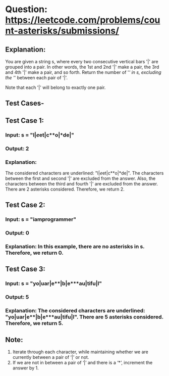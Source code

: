 # Question: https://leetcode.com/problems/count-asterisks/submissions/

## Explanation:

You are given a string s, where every two consecutive vertical bars '|' are grouped into a pair.
In other words, the 1st and 2nd '|' make a pair, the 3rd and 4th '|' make a pair, and so forth.
Return the number of '*' in s, excluding the '*' between each pair of '|'.

Note that each '|' will belong to exactly one pair.

## Test Cases-

## Test Case 1:
### Input: s = "l|*e*et|c**o|*de|"
### Output: 2
### Explanation:
The considered characters are underlined: "l|*e*et|c**o|*de|".
The characters between the first and second '|' are excluded from the answer.
Also, the characters between the third and fourth '|' are excluded from the answer.
There are 2 asterisks considered. Therefore, we return 2.

## Test Case 2:
### Input: s = "iamprogrammer"
### Output: 0
### Explanation: In this example, there are no asterisks in s. Therefore, we return 0.

## Test Case 3:
### Input: s = "yo|uar|e**|b|e***au|tifu|l"
### Output: 5
### Explanation: The considered characters are underlined: "yo|uar|e**|b|e***au|tifu|l". There are 5 asterisks considered. Therefore, we return 5.

## Note:
1. Iterate through each character, while maintaining whether we are currently between a pair of ‘|’ or not.
2. If we are not in between a pair of ‘|’ and there is a ‘*’, increment the answer by 1.
